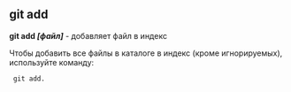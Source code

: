 ## git add

**git add *[файл]*** - добавляет файл в индекс

Чтобы добавить все файлы в каталоге в индекс (кроме игнорируемых), используйте команду:

```bash=
 git add.
```
